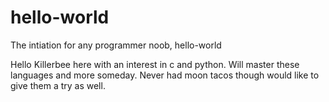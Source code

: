 # hello-world
The intiation for any programmer noob, hello-world

Hello 
Killerbee here with an interest in c and python. Will master these languages and more someday. Never had moon tacos though
would like to give them a try as well.
